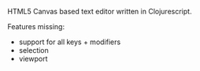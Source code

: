 HTML5 Canvas based text editor written in Clojurescript.

Features missing:
- support for all keys + modifiers
- selection 
- viewport
